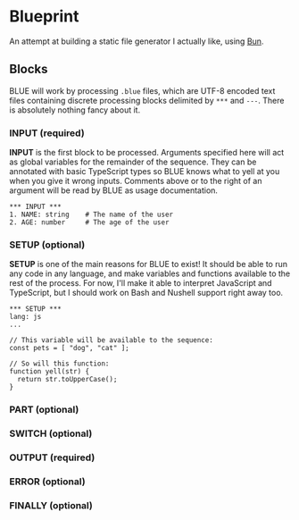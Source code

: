 # Blueprint

An attempt at building a static file generator I actually like, using [Bun](https://bun.sh/).

## Blocks

BLUE will work by processing `.blue` files, which are UTF-8 encoded text files containing discrete processing blocks delimited by `***` and `---`. There is absolutely nothing fancy about it.

### INPUT (required)

**INPUT** is the first block to be processed. Arguments specified here will act as global variables for the remainder of the sequence. They can be annotated with basic TypeScript types so BLUE knows what to yell at you when you give it wrong inputs. Comments above or to the right of an argument will be read by BLUE as usage documentation.

```blue
*** INPUT ***
1. NAME: string    # The name of the user
2. AGE: number     # The age of the user
```

### SETUP (optional)

**SETUP** is one of the main reasons for BLUE to exist! It should be able to run any code in any language, and make variables and functions available to the rest of the process. For now, I'll make it able to interpret JavaScript and TypeScript, but I should work on Bash and Nushell support right away too.

```blue
*** SETUP ***
lang: js
...

// This variable will be available to the sequence:
const pets = [ "dog", "cat" ];

// So will this function:
function yell(str) {
  return str.toUpperCase();
}
```

### PART (optional)

### SWITCH (optional)

### OUTPUT (required)

### ERROR (optional)

### FINALLY (optional)
